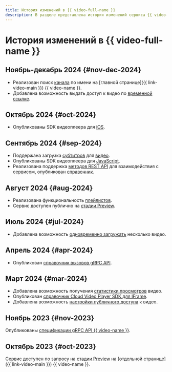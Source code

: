 ```yaml
---
title: История изменений в {{ video-full-name }}
description: В разделе представлена история изменений сервиса {{ video-name }}.
---
```


# История изменений в {{ video-full-name }}

## Ноябрь-декабрь 2024 {#nov-dec-2024}

* Реализован поиск [канала](concepts/index.md#channels) по имени на [главной странице]({{ link-video-main }}) {{ video-name }}.
* Добавлена возможность выдать доступ к видео по [временной ссылке](concepts/videos.md#temporary-link).

## Октябрь 2024 {#oct-2024}

* Опубликованы SDK видеоплеера для [iOS](./sdk/ios-sdk.md).

## Сентябрь 2024 {#sep-2024}

* Поддержана загрузка [субтитров](./concepts/videos.md#subtitles) для [видео](./concepts/videos.md).
* Опубликованы SDK видеоплеера для [JavaScript](./sdk/javascript/index.md).
* Реализована поддержка [методов REST API](https://github.com/yandex-cloud/cloudapi/tree/master/yandex/cloud/video) для взаимодействия с сервисом, опубликован [справочник](./api-ref/).

## Август 2024 {#aug-2024}

* Реализована функциональность [плейлистов](./concepts/playlists.md).
* Сервис доступен публично на [стадии Preview](../overview/concepts/launch-stages.md).

## Июль 2024 {#jul-2024}

* Добавлена возможность [одновременно загружать](./operations/video/upload.md#multiple) несколько видео.

## Апрель 2024 {#apr-2024}

* Опубликован [справочник вызовов gRPC API](./api-ref/grpc/).

## Март 2024 {#mar-2024}

* Добавлена возможность получения [статистики просмотров](./operations/video/get-statistics.md) видео.
* Опубликован [справочник Cloud Video Player SDK для IFrame](./iframe-sdk.md).
* Добавлена возможность [настройки публичного доступа](./operations/video/publish.md) к видео.

## Ноябрь 2023 {#nov-2023}

Опубликованы [спецификации gRPC API {{ video-name }}](https://github.com/yandex-cloud/cloudapi/tree/master/yandex/cloud/video).

## Октябрь 2023 {#oct-2023}

Сервис доступен по запросу на [стадии Preview](../overview/concepts/launch-stages.md) на [отдельной странице]({{ link-video-main }}) {{ video-name }}.